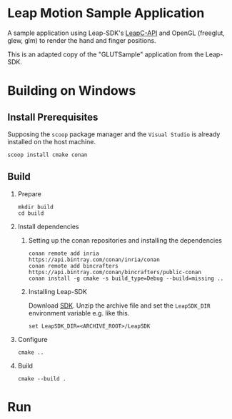 # Leap Motion Sample Application

A sample application using Leap-SDK's [LeapC-API](https://developer.leapmotion.com/documentation/v4/index.html) and OpenGL (freeglut, glew, glm) to render the hand and finger positions.

This is an adapted copy of the "GLUTSample" application from the Leap-SDK.

# Building on Windows

## Install Prerequisites

Supposing the ```scoop``` package manager and the ```Visual Studio``` is already installed on the host machine.

```
scoop install cmake conan
```

## Build

1. Prepare

    ```
    mkdir build
    cd build
    ```

1. Install dependencies

    1. Setting up the conan repositories and installing the dependencies 

        ```
        conan remote add inria https://api.bintray.com/conan/inria/conan
        conan remote add bincrafters https://api.bintray.com/conan/bincrafters/public-conan
        conan install -g cmake -s build_type=Debug --build=missing ..
        ```

    1. Installing Leap-SDK

        Download [SDK](https://developer.leapmotion.com/sdk-leap-motion-controller/). Unzip the archive file and set the ```LeapSDK_DIR``` environment variable e.g. like this.

        ```
        set LeapSDK_DIR=<ARCHIVE_ROOT>/LeapSDK
        ```

1. Configure

    ```
    cmake .. 
    ```

1. Build

    ```
    cmake --build .
    ```

# Run
